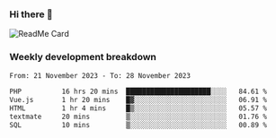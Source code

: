### Hi there 👋

<!--
**itzcy/itzcy** is a ✨ _special_ ✨ repository because its `README.md` (this file) appears on your GitHub profile.

Here are some ideas to get you started:

- 🔭 I’m currently working on ...
- 🌱 I’m currently learning ...
- 👯 I’m looking to collaborate on ...
- 🤔 I’m looking for help with ...
- 💬 Ask me about ...
- 📫 How to reach me: ...
- 😄 Pronouns: ...
- ⚡ Fun fact: ...
-->
![ReadMe Card](https://github-readme-stats.vercel.app/api?username=itzcy&show_icons=true&title_color=2d3198&icon_color=797cb8&text_color=24292e&bg_color=f6f8fa)

### Weekly development breakdown
<!--START_SECTION:waka-->

```txt
From: 21 November 2023 - To: 28 November 2023

PHP          16 hrs 20 mins  █████████████████████░░░░   84.61 %
Vue.js       1 hr 20 mins    █▓░░░░░░░░░░░░░░░░░░░░░░░   06.91 %
HTML         1 hr 4 mins     █▒░░░░░░░░░░░░░░░░░░░░░░░   05.57 %
textmate     20 mins         ▒░░░░░░░░░░░░░░░░░░░░░░░░   01.76 %
SQL          10 mins         ▒░░░░░░░░░░░░░░░░░░░░░░░░   00.89 %
```

<!--END_SECTION:waka-->
